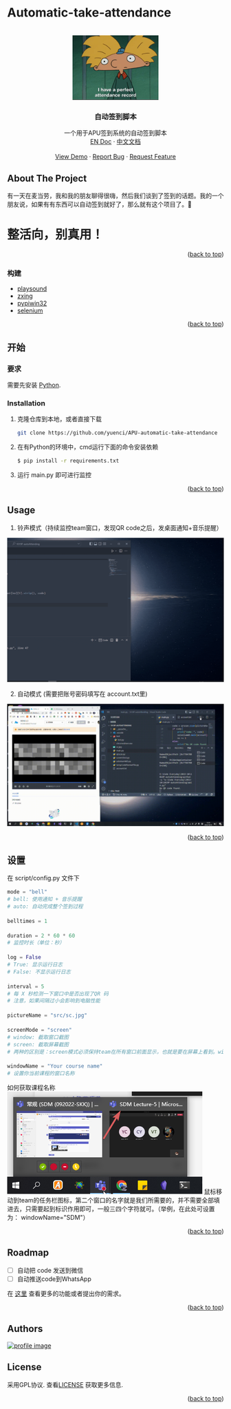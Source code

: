 # Automatic-take-attendance

<!-- Improved compatibility of back to top link: See: https://github.com/othneildrew/Best-README-Template/pull/73 -->

<a name="readme-top"></a>

<!-- PROJECT LOGO -->

<br />
<div align="center">
  <a href="https://github.com/yuenci/APU-automatic-take-attendance">
    <img src="./src/slogan.gif" alt="Logo" width="200">
  </a>

<h3 align="center">自动签到脚本</h3>

<p align="center">
    一个用于APU签到系统的自动签到脚本
    <br />
    <a href="https://github.com/yuenci/APU-automatic-take-attendance/blob/master/README.md">EN Doc</a>
    ·
    <a href="https://github.com/yuenci/APU-automatic-take-attendance/blob/master/README_CN.md">中文文档</a>
    <br />
    <br />
    <a href="https://github.com/yuenci/APU-automatic-take-attendance/issues">View Demo</a>
    ·
    <a href="https://github.com/yuenci/APU-automatic-take-attendance/issues">Report Bug</a>
    ·
    <a href="https://github.com/yuenci/APU-automatic-take-attendance/issues">Request Feature</a>
  </p>
</div>

<!-- ABOUT THE PROJECT -->

## About The Project

有一天在麦当劳，我和我的朋友聊得很嗨，然后我们谈到了签到的话题。我的一个朋友说，如果有有东西可以自动签到就好了，那么就有这个项目了。🤣

<h1>整活向，别真用！</h1>

<p align="right">(<a href="#readme-top">back to top</a>)</p>

### 构建

* [playsound](https://github.com/TaylorSMarks/playsound)
* [zxing](https://github.com/dlenski/python-zxing)
* [pypiwin32](https://github.com/Googulator/pypiwin32)
* [selenium](https://github.com/seleniumhq/selenium)

<p align="right">(<a href="#readme-top">back to top</a>)</p>

<!-- GETTING STARTED -->

## 开始


### 要求

需要先安装 [Python](https://www.python.org/).

### Installation

1. 克隆仓库到本地，或者直接下载

   ```sh
   git clone https://github.com/yuenci/APU-automatic-take-attendance
   ```
2. 在有Python的环境中，cmd运行下面的命令安装依赖

   ```bash
   $ pip install -r requirements.txt
   ```
3. 运行 main.py 即可进行监控

<p align="right">(<a href="#readme-top">back to top</a>)</p>



<!-- USAGE EXAMPLES -->

## Usage

1. 铃声模式（持续监控team窗口，发现QR code之后，发桌面通知+音乐提醒）

![](./src/autoDemo1.gif)

2. 自动模式 (需要把账号密码填写在 account.txt里)

![](./src/autoDemo2.gif)

<p align="right">(<a href="#readme-top">back to top</a>)</p>

## 设置
在 script/config.py 文件下

```py
mode = "bell"
# bell: 使用通知 + 音乐提醒
# auto: 自动完成整个签到过程

belltimes = 1

duration = 2 * 60 * 60
# 监控时长（单位：秒）

log = False
# True: 显示运行日志
# False: 不显示运行日志

interval = 5
# 每 X 秒检测一下窗口中是否出现了QR 码
# 注意，如果间隔过小会影响到电脑性能

pictureName = "src/sc.jpg"

screenMode = "screen"
# window: 截取窗口截图
# screen: 截取屏幕截图
# 两种的区别是：screen模式必须保持team在所有窗口前面显示，也就是要在屏幕上看到。window模式下，无需保持team在前台显示，只要不关闭会议的窗口，就可以持续监控到

windowName = "Your course name"
# 设置你当前课程的窗口名称
```

如何获取课程名称
![1670320975548](src/window.png)
鼠标移动到team的任务栏图标，第二个窗口的名字就是我们所需要的，并不需要全部填进去，只需要起到标识作用即可，一般三四个字符就可。（举例，在此处可设置为： windowName="SDM"）

<p align="right">(<a href="#readme-top">back to top</a>)</p>

<!-- ROADMAP -->

## Roadmap

- [ ] 自动把 code 发送到微信
- [ ] 自动推送code到WhatsApp

在 [这里](https://github.com/yuenci/APU-automatic-take-attendance/issues) 查看更多的功能或者提出你的需求。

<p align="right">(<a href="#readme-top">back to top</a>)</p>

<!-- CONTRIBUTING -->

## Authors

<a href="https://github.com/yuenci" target="_blank" >
  <img src="https://github.com/yuenci/Laptop-Repair-Services-Management-System/blob/master/image/avatar-innis.png" alt="profile image" width="60px">
</a>

<!-- LICENSE -->

## License

采用GPL协议. 查看[LICENSE](./LICENSE) 获取更多信息.

<p align="right">(<a href="#readme-top">back to top</a>)</p>
